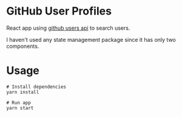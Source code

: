 # GitHub User Profiles

React app using [github users api](https://api.github.com/users/) to search users.

I haven't used any state management package since it has only two components.

# Usage

```
# Install dependencies
yarn install
```

```
# Run app
yarn start
```
